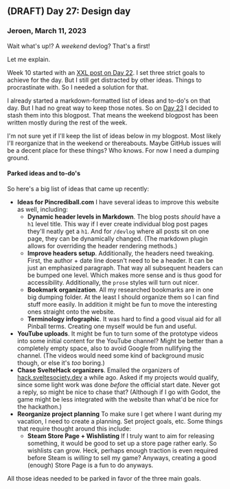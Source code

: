 ## (DRAFT) Day 27: Design day

### **Jeroen**, March 11, 2023

Wait what's up!?
A _weekend_ devlog?
That's a first!

Let me explain.

Week 10 started with an [XXL post on Day 22](#post-2023-03-06).
I set three strict goals to achieve for the day.
But I still get distracted by other ideas.
Things to procrastinate with.
So I needed a solution for that.

I already started a markdown-formatted list of ideas and to-do's on that day.
But I had no great way to keep those notes.
So on [Day 23](#post-2023-03-07) I decided to stash them into this blogpost.
That means the weekend blogpost has been written mostly during the rest of the week.

I'm not sure yet if I'll keep the list of ideas below in my blogpost.
Most likely I'll reorganize that in the weekend or thereabouts.
Maybe GitHub issues will be a decent place for these things?
Who knows.
For now I need a dumping ground.

#### Parked ideas and to-do's

So here's a big list of ideas that came up recently:

- **Ideas for Pincrediball.com**
  I have several ideas to improve this website as well, including:
  - **Dynamic header levels in Markdown**.
    The blog posts _should_ have a `h1` level title.
    This way if I ever create individual blog post pages they'll neatly get a `h1`.
    And for `/devlog` where all posts sit on one page, they can be dynamically changed.
    (The markdown plugin allows for overriding the header rendering methods.)
  - **Improve headers setup**.
    Additionally, the headers need tweaking.
    First, the author + date line doesn't need to be a header.
    It can be just an emphasized paragraph.
    That way all subsequent headers can be bumped one level.
    Which makes more sense and is thus good for accessibility.
    Additionally, the `prose` styles will turn out nicer.
  - **Bookmark organization**.
    All my researched bookmarks are in one big dumping folder.
    At the least I should organize them so I can find stuff more easily.
    In addition it might be fun to move the interesting ones straight onto the website.
  - **Terminology infographic**.
    It was hard to find a good visual aid for all Pinball terms.
    Creating one myself would be fun and useful.
- **YouTube uploads**.
  It might be fun to turn some of the prototype videos into some initial content for the YouTube channel?
  Might be better than a completely empty space, also to avoid Google from nullifying the channel.
  (The videos would need some kind of background music though, or else it's _too_ boring.)
- **Chase SvelteHack organizers**.
  Emailed the organizers of [hack.sveltesociety.dev](https://hack.sveltesociety.dev/) a while ago.
  Asked if my projects would qualify, since some light work was done _before_ the official start date.
  Never got a reply, so might be nice to chase that?
  (Although if I go with Godot, the game might be less integrated with the website than what'd be nice for the hackathon.)
- **Reorganize project planning**
  To make sure I get where I want during my vacation, I need to create a planning.
  Set project goals, etc.
  Some things that require thought around this include:
  - **Steam Store Page + Wishlisting**
    If I truly want to aim for releasing something, it would be good to set up a store page rather early.
    So wishlists can grow.
    Heck, perhaps enough traction is even required before Steam is _willing_ to sell my game?
    Anyways, creating a good (enough) Store Page is a fun to do anyways.

All those ideas needed to be parked in favor of the three main goals.
